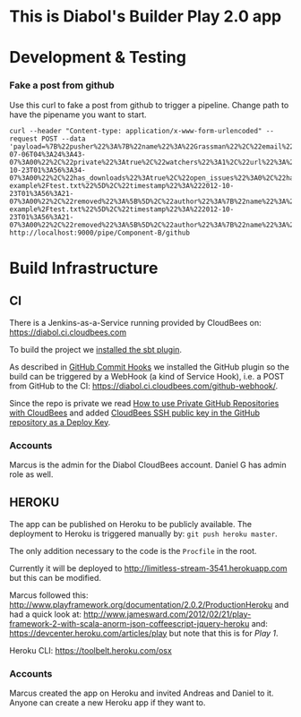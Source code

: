 This is Diabol's Builder Play 2.0 app
=====================================

Development & Testing
=====================

### Fake a post from github ###
Use this curl to fake a post from github to trigger a pipeline. Change path to have the pipename you want to start.

    curl --header "Content-type: application/x-www-form-urlencoded" --request POST --data 'payload=%7B%22pusher%22%3A%7B%22name%22%3A%22Grassman%22%2C%22email%22%3A%22daniel.gronberg%40diabol.se%22%7D%2C%22repository%22%3A%7B%22name%22%3A%22nicetohave%22%2C%22size%22%3A120%2C%22has_wiki%22%3Atrue%2C%22created_at%22%3A%222012-07-06T04%3A24%3A43-07%3A00%22%2C%22private%22%3Atrue%2C%22watchers%22%3A1%2C%22url%22%3A%22https%3A%2F%2Fgithub.com%2FDiabol%2Fnicetohave%22%2C%22fork%22%3Afalse%2C%22language%22%3A%22Java%22%2C%22id%22%3A4923639%2C%22pushed_at%22%3A%222012-10-23T01%3A56%3A34-07%3A00%22%2C%22has_downloads%22%3Atrue%2C%22open_issues%22%3A0%2C%22has_issues%22%3Atrue%2C%22stargazers%22%3A1%2C%22organization%22%3A%22Diabol%22%2C%22description%22%3A%22Place%20to%20put%20small%20nicetohaves%22%2C%22forks%22%3A0%2C%22owner%22%3A%7B%22name%22%3A%22Diabol%22%2C%22email%22%3Anull%7D%7D%2C%22forced%22%3Afalse%2C%22after%22%3A%22c16e58faf1f5952ac5abcbe2e87dd8beada59284%22%2C%22head_commit%22%3A%7B%22added%22%3A%5B%5D%2C%22modified%22%3A%5B%22selenium-example%2Ftest.txt%22%5D%2C%22timestamp%22%3A%222012-10-23T01%3A56%3A21-07%3A00%22%2C%22removed%22%3A%5B%5D%2C%22author%22%3A%7B%22name%22%3A%22Grassman%22%2C%22username%22%3A%22Grassman%22%2C%22email%22%3A%22daniel.gronberg%40diabol.se%22%7D%2C%22url%22%3A%22https%3A%2F%2Fgithub.com%2FDiabol%2Fnicetohave%2Fcommit%2Fc16e58faf1f5952ac5abcbe2e87dd8beada59284%22%2C%22id%22%3A%22c16e58faf1f5952ac5abcbe2e87dd8beada59284%22%2C%22distinct%22%3Atrue%2C%22message%22%3A%22This%20is%20a%20commit%22%2C%22committer%22%3A%7B%22name%22%3A%22Grassman%22%2C%22username%22%3A%22Grassman%22%2C%22email%22%3A%22daniel.gronberg%40diabol.se%22%7D%7D%2C%22deleted%22%3Afalse%2C%22ref%22%3A%22refs%2Fheads%2Fmaster%22%2C%22commits%22%3A%5B%7B%22added%22%3A%5B%5D%2C%22modified%22%3A%5B%22selenium-example%2Ftest.txt%22%5D%2C%22timestamp%22%3A%222012-10-23T01%3A56%3A21-07%3A00%22%2C%22removed%22%3A%5B%5D%2C%22author%22%3A%7B%22name%22%3A%22Grassman%22%2C%22username%22%3A%22Grassman%22%2C%22email%22%3A%22daniel.gronberg%40diabol.se%22%7D%2C%22url%22%3A%22https%3A%2F%2Fgithub.com%2FDiabol%2Fnicetohave%2Fcommit%2Fc16e58faf1fasfaw3Qbcbe2e87dd8beada59284%22%2C%22id%22%3A%22c16e58faf1f5952ac5abcbe2e87dd8beada59284%22%2C%22distinct%22%3Atrue%2C%22message%22%3A%22This%20is%20a%20another%20commit%22%2C%22committer%22%3A%7B%22name%22%3A%22Grassman%22%2C%22username%22%3A%22Grassman%22%2C%22email%22%3A%22daniel.gronberg%40diabol.se%22%7D%7D%5D%2C%22before%22%3A%22b3c99b5ae68a6d1bc57159a7a6944e1214899bdc%22%2C%22compare%22%3A%22https%3A%2F%2Fgithub.com%2FDiabol%2Fnicetohave%2Fcompare%2Fb3c99b5ae68a...c16e58faf1f5%22%2C%22created%22%3Afalse%7D' http://localhost:9000/pipe/Component-B/github

Build Infrastructure
====================

CI
------
There is a Jenkins-as-a-Service running provided by CloudBees on:
https://diabol.ci.cloudbees.com

To build the project we [installed the sbt plugin](http://wiki.cloudbees.com/bin/view/DEV/Playframework).

As described in
[GitHub Commit Hooks](http://wiki.cloudbees.com/bin/view/DEV/GitHub+Commit+Hooks+HOWTO)
we installed the GitHub plugin so the build can be triggered by a WebHook (a 
kind of Service Hook), i.e. a POST from GitHub to the CI: 
https://diabol.ci.cloudbees.com/github-webhook/. 

Since the repo is private we read
[How to use Private GitHub Repositories with CloudBees](http://wiki.cloudbees.com/bin/view/DEV/How+to+use+Private+GitHub+Repositories+with+CloudBees) 
and added
[CloudBees SSH public key in the GitHub repository as a Deploy Key](https://help.github.com/articles/managing-deploy-keys).

### Accounts
Marcus is the admin for the Diabol CloudBees account. Daniel G has admin role as well.

HEROKU
------
The app can be published on Heroku to be publicly available. The deployment to
Heroku is triggered manually by: `git push heroku master`.

The only addition necessary to the code is the `Procfile` in the root.

Currently it will be deployed to http://limitless-stream-3541.herokuapp.com but
this can be modified.

Marcus followed this:
http://www.playframework.org/documentation/2.0.2/ProductionHeroku
and had a quick look at:
http://www.jamesward.com/2012/02/21/play-framework-2-with-scala-anorm-json-coffeescript-jquery-heroku
and:
https://devcenter.heroku.com/articles/play but note that this is for _Play 1_.

Heroku CLI: https://toolbelt.heroku.com/osx

### Accounts
Marcus created the app on Heroku and invited Andreas and Daniel to it. Anyone
can create a new Heroku app if they want to.
